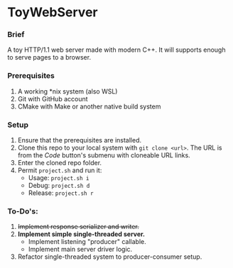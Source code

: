 # ToyWebServer

### Brief
A toy HTTP/1.1 web server made with modern C++. It will supports enough to serve pages to a browser.

### Prerequisites
 1. A working *nix system (also WSL) 
 2. Git with GitHub account
 3. CMake with Make or another native build system

### Setup
 1. Ensure that the prerequisites are installed.
 2. Clone this repo to your local system with `git clone <url>`. The URL is from the _Code_ button's submenu with cloneable URL links.
 3. Enter the cloned repo folder.
 4. Permit `project.sh` and run it:
    - Usage: `project.sh i`
    - Debug: `project.sh d`
    - Release: `project.sh r`

### To-Do's:
 1. ~~Implement response serializer and writer.~~
 2. **Implement simple single-threaded server.**
    - Implement listening "producer" callable.
    - Implement main server driver logic.
 3. Refactor single-threaded system to producer-consumer setup.
